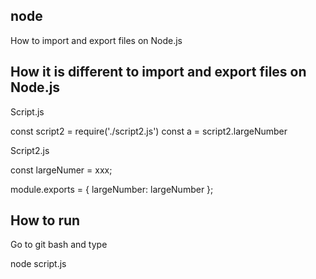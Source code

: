 ## node
How to import and export files on Node.js

## How it is different to import and export files on Node.js

Script.js

const script2 = require('./script2.js')
const a = script2.largeNumber

Script2.js

const largeNumer = xxx;

module.exports = {
largeNumber: largeNumber
};

## How to run

Go to git bash and type

node script.js


